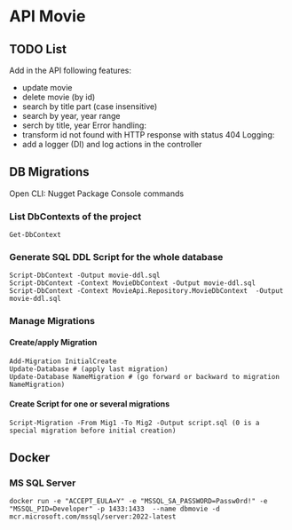 ﻿# API Movie
## TODO List
Add in the API following features:
- update movie
- delete movie (by id)
- search by title part (case insensitive)
- search by year, year range
- serch by title, year
Error handling:
- transform id not found with HTTP response with status 404
Logging:
- add a logger (DI) and log actions in the controller

## DB Migrations
Open CLI:  Nugget Package Console commands

### List DbContexts of the project
```
Get-DbContext
```
### Generate SQL DDL Script for the whole database
```
Script-DbContext -Output movie-ddl.sql
Script-DbContext -Context MovieDbContext -Output movie-ddl.sql
Script-DbContext -Context MovieApi.Repository.MovieDbContext  -Output movie-ddl.sql 
```
### Manage Migrations

#### Create/apply Migration
```
Add-Migration InitialCreate
Update-Database # (apply last migration)
Update-Database NameMigration # (go forward or backward to migration NameMigration)
```

#### Create Script for one or several migrations
```
Script-Migration -From Mig1 -To Mig2 -Output script.sql (0 is a special migration before initial creation)
```

## Docker
### MS SQL Server
```
docker run -e "ACCEPT_EULA=Y" -e "MSSQL_SA_PASSWORD=Passw0rd!" -e "MSSQL_PID=Developer" -p 1433:1433  --name dbmovie -d mcr.microsoft.com/mssql/server:2022-latest
```
